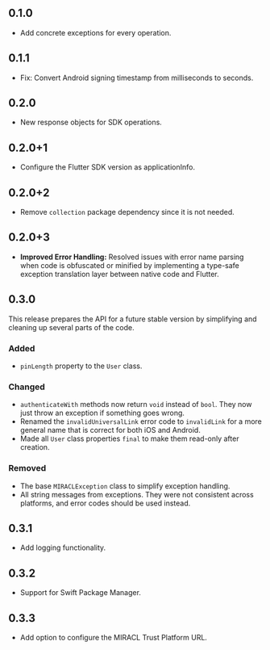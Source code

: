 ## 0.1.0

* Add concrete exceptions for every operation.

## 0.1.1

* Fix: Convert Android signing timestamp from milliseconds to seconds.

## 0.2.0

* New response objects for SDK operations.

## 0.2.0+1

* Configure the Flutter SDK version as applicationInfo.

## 0.2.0+2

* Remove `collection` package dependency since it is not needed.

## 0.2.0+3

* **Improved Error Handling:** Resolved issues with error name parsing when code is obfuscated or minified by implementing a type-safe exception translation layer between native code and Flutter.

## 0.3.0

This release prepares the API for a future stable version by simplifying and cleaning up several parts of the code.

### Added
- `pinLength` property to the `User` class.

### Changed
- `authenticateWith` methods now return `void` instead of `bool`. They now just throw an exception if something goes wrong.
- Renamed the `invalidUniversalLink` error code to `invalidLink` for a more general name that is correct for both iOS and Android.
- Made all `User` class properties `final` to make them read-only after creation.

### Removed
- The base `MIRACLException` class to simplify exception handling.
- All string messages from exceptions. They were not consistent across platforms, and error codes should be used instead.

## 0.3.1

* Add logging functionality.

## 0.3.2

* Support for Swift Package Manager.

## 0.3.3

* Add option to configure the MIRACL Trust Platform URL.